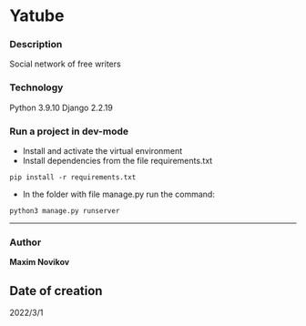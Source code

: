 # Yatube
### Description
Social network of free writers
### Technology
Python 3.9.10
Django 2.2.19
### Run a project in dev-mode
- Install and activate the virtual environment
- Install dependencies from the file requirements.txt
```
pip install -r requirements.txt
``` 
- In the folder with file manage.py run the command:
```
python3 manage.py runserver
```
---

### Author
 **Maxim Novikov** 
## Date of creation

2022/3/1
